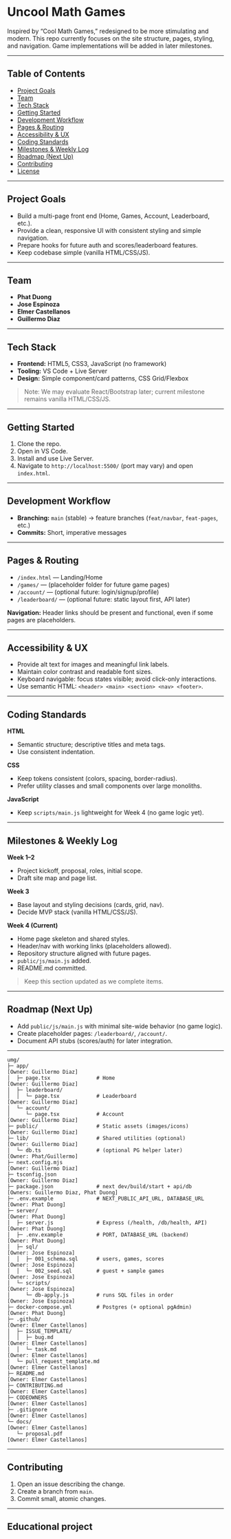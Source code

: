 # Uncool Math Games

Inspired by “Cool Math Games,” redesigned to be more stimulating and modern. This repo currently focuses on the site structure, pages, styling, and navigation. Game implementations will be added in later milestones.

---

## Table of Contents
- [Project Goals](#project-goals)
- [Team](#team)
- [Tech Stack](#tech-stack)
- [Getting Started](#getting-started)
- [Development Workflow](#development-workflow)
- [Pages & Routing](#pages--routing)
- [Accessibility & UX](#accessibility--ux)
- [Coding Standards](#coding-standards)
- [Milestones & Weekly Log](#milestones--weekly-log)
- [Roadmap (Next Up)](#roadmap-next-up)
- [Contributing](#contributing)
- [License](#license)

---

## Project Goals
- Build a multi-page front end (Home, Games, Account, Leaderboard, etc.).
- Provide a clean, responsive UI with consistent styling and simple navigation.
- Prepare hooks for future auth and scores/leaderboard features.
- Keep codebase simple (vanilla HTML/CSS/JS).

---

## Team
- **Phat Duong**
- **Jose Espinoza**
- **Elmer Castellanos**
- **Guillermo Diaz**

---

## Tech Stack
- **Frontend:** HTML5, CSS3, JavaScript (no framework)
- **Tooling:** VS Code + Live Server
- **Design:** Simple component/card patterns, CSS Grid/Flexbox

> Note: We may evaluate React/Bootstrap later; current milestone remains vanilla HTML/CSS/JS.

---

## Getting Started
1. Clone the repo.
2. Open in VS Code.
3. Install and use Live Server.
4. Navigate to `http://localhost:5500/` (port may vary) and open `index.html`.

---

## Development Workflow
- **Branching:** `main` (stable) → feature branches (`feat/navbar`, `feat-pages`, etc.)
- **Commits:** Short, imperative messages

---

## Pages & Routing
- `/index.html` — Landing/Home
- `/games/` — (placeholder folder for future game pages)
- `/account/` — (optional future: login/signup/profile)
- `/leaderboard/` — (optional future: static layout first, API later)

**Navigation:** Header links should be present and functional, even if some pages are placeholders.

---

## Accessibility & UX
- Provide alt text for images and meaningful link labels.
- Maintain color contrast and readable font sizes.
- Keyboard navigable: focus states visible; avoid click-only interactions.
- Use semantic HTML: `<header> <main> <section> <nav> <footer>`.

---

## Coding Standards
**HTML**
- Semantic structure; descriptive titles and meta tags.
- Use consistent indentation.

**CSS**
- Keep tokens consistent (colors, spacing, border-radius).
- Prefer utility classes and small components over large monoliths.

**JavaScript**
- Keep `scripts/main.js` lightweight for Week 4 (no game logic yet).

---

## Milestones & Weekly Log
**Week 1–2**
- Project kickoff, proposal, roles, initial scope.
- Draft site map and page list.

**Week 3**
- Base layout and styling decisions (cards, grid, nav).
- Decide MVP stack (vanilla HTML/CSS/JS).

**Week 4 (Current)**
-  Home page skeleton and shared styles.
-  Header/nav with working links (placeholders allowed).
-  Repository structure aligned with future pages.
-  `public/js/main.js` added.
-  README.md committed.

> Keep this section updated as we complete items.

---

## Roadmap (Next Up)
- Add `public/js/main.js` with minimal site-wide behavior (no game logic).
- Create placeholder pages: `/leaderboard/`, `/account/`.
- Document API stubs (scores/auth) for later integration.

---

```
umg/
├─ app/                                                          [Owner: Guillermo Diaz]
│  ├─ page.tsx               # Home                              [Owner: Guillermo Diaz]
│  ├─ leaderboard/
│  │  └─ page.tsx            # Leaderboard                       [Owner: Guillermo Diaz]
│  └─ account/
│     └─ page.tsx            # Account                           [Owner: Guillermo Diaz]
├─ public/                   # Static assets (images/icons)      [Owner: Guillermo Diaz]
├─ lib/                      # Shared utilities (optional)       [Owner: Guillermo Diaz]
│  └─ db.ts                  # (optional PG helper later)        [Owner: Phat/Guillermo]
├─ next.config.mjs                                               [Owner: Guillermo Diaz]
├─ tsconfig.json                                                 [Owner: Guillermo Diaz]
├─ package.json              # next dev/build/start + api/db     [Owners: Guillermo Diaz, Phat Duong]
├─ .env.example              # NEXT_PUBLIC_API_URL, DATABASE_URL [Owner: Phat Duong]
├─ server/                                                       [Owner: Phat Duong]
│  ├─ server.js              # Express (/health, /db/health, API)[Owner: Phat Duong]
│  ├─ .env.example           # PORT, DATABASE_URL (backend)      [Owner: Phat Duong]
│  ├─ sql/                                                       [Owner: Jose Espinoza]
│  │  ├─ 001_schema.sql      # users, games, scores              [Owner: Jose Espinoza]
│  │  └─ 002_seed.sql        # guest + sample games              [Owner: Jose Espinoza]
│  └─ scripts/                                                   [Owner: Jose Espinoza]
│     └─ db-apply.js         # runs SQL files in order           [Owner: Jose Espinoza]
├─ docker-compose.yml        # Postgres (+ optional pgAdmin)     [Owner: Phat Duong]
├─ .github/                                                      [Owner: Elmer Castellanos]
│  ├─ ISSUE_TEMPLATE/
│  │  ├─ bug.md                                                  [Owner: Elmer Castellanos]
│  │  └─ task.md                                                 [Owner: Elmer Castellanos]
│  └─ pull_request_template.md                                   [Owner: Elmer Castellanos]
├─ README.md                                                     [Owner: Elmer Castellanos]
├─ CONTRIBUTING.md                                               [Owner: Elmer Castellanos]
├─ CODEOWNERS                                                    [Owner: Elmer Castellanos]
├─ .gitignore                                                    [Owner: Elmer Castellanos]
└─ docs/                                                         [Owner: Elmer Castellanos]
   └─ proposal.pdf                                               [Owner: Elmer Castellanos]

```
---

## Contributing
1. Open an issue describing the change.
2. Create a branch from `main`.
3. Commit small, atomic changes.

---

## Educational project
